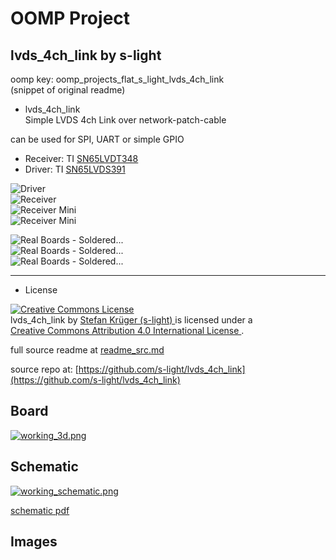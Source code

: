 # OOMP Project  
## lvds_4ch_link  by s-light  
  
oomp key: oomp_projects_flat_s_light_lvds_4ch_link  
(snippet of original readme)  
  
<!--lint disable list-item-indent-->  
<!--lint disable list-item-bullet-indent-->  
  
- lvds_4ch_link  
Simple LVDS 4ch Link over network-patch-cable  
  
can be used for SPI, UART or simple GPIO  
  
- Receiver: TI [SN65LVDT348](http://www.ti.com/product/SN65LVDT348)  
- Driver: TI [SN65LVDS391](http://www.ti.com/product/SN65LVDS391)  
  
  
![Driver](driver/export/3d/driver_3d.png)  
![Receiver](receiver/export/3d/receiver_3d.png)  
![Receiver Mini](receiver_mini/export/3d/receiver_mini.png)  
![Receiver Mini](receiver_mini/export/3d/receiver_mini_back.png)  
  
![Real Boards - Soldered...](pictures/P1700415_small.jpg)  
![Real Boards - Soldered...](pictures/P1700417_small.jpg)  
![Real Boards - Soldered...](pictures/P1700414_small.jpg)  
  
  
  
---  
  
- License  
<!-- license info -->  
<a rel="license" href="http://creativecommons.org/licenses/by/4.0/">  
    <img alt="Creative Commons License" style="border-width:0"  
        src="https://i.creativecommons.org/l/by/4.0/88x31.png" />  
</a>  
<br />  
<span xmlns:dct="http://purl.org/dc/terms/" property="dct:title">  
    lvds_4ch_link  
</span> by  
<a xmlns:cc="http://creativecommons.org/ns-"  
        href="https://github.com/s-light/lvds_4ch_link/"  
        property="cc:attributionName"  
        rel="cc:attributionURL">  
    Stefan Krüger (s-light)  
</a>  
is licensed under a<br/>  
<a rel="license" href="http://creativecommons.org/licenses/by/4.0/">  
    Creative Commons Attribution 4.0 International License  
</a>.  
<!-- license info end -->  
  
  full source readme at [readme_src.md](readme_src.md)  
  
source repo at: [https://github.com/s-light/lvds_4ch_link](https://github.com/s-light/lvds_4ch_link)  
## Board  
  
[![working_3d.png](working_3d_600.png)](working_3d.png)  
## Schematic  
  
[![working_schematic.png](working_schematic_600.png)](working_schematic.png)  
  
[schematic pdf](working_schematic.pdf)  
## Images  
